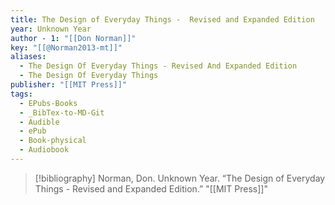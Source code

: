 ```yaml
---
title: The Design of Everyday Things -  Revised and Expanded Edition
year: Unknown Year
author - 1: "[[Don Norman]]"
key: "[[@Norman2013-mt]]"
aliases:
  - The Design Of Everyday Things - Revised And Expanded Edition
  - The Design Of Everyday Things
publisher: "[[MIT Press]]"
tags:
  - EPubs-Books
  - _BibTex-to-MD-Git
  - Audible
  - ePub
  - Book-physical
  - Audiobook
---
```


> [!bibliography]
> Norman, Don. Unknown Year. “The Design of Everyday Things -  Revised and Expanded Edition.” "[[MIT Press]]"